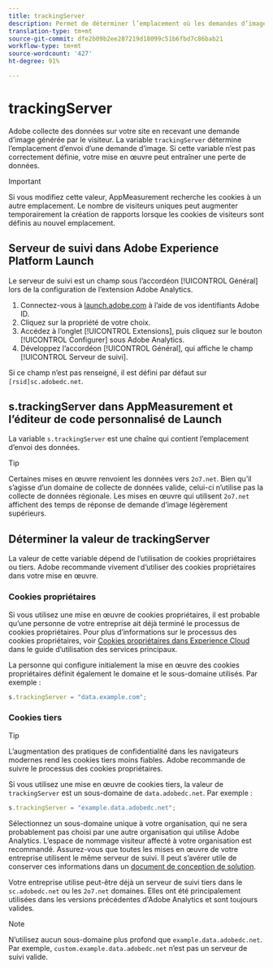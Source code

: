 ```yaml
---
title: trackingServer
description: Permet de déterminer l’emplacement où les demandes d’image sont envoyées.
translation-type: tm+mt
source-git-commit: dfe2b09b2ee287219d18099c51b6fbd7c86bab21
workflow-type: tm+mt
source-wordcount: '427'
ht-degree: 91%

---
```



# trackingServer

Adobe collecte des données sur votre site en recevant une demande d’image générée par le visiteur. La variable `trackingServer` détermine l’emplacement d’envoi d’une demande d’image. Si cette variable n’est pas correctement définie, votre mise en œuvre peut entraîner une perte de données.

>[!IMPORTANT]
>
>Si vous modifiez cette valeur, AppMeasurement recherche les cookies à un autre emplacement. Le nombre de visiteurs uniques peut augmenter temporairement la création de rapports lorsque les cookies de visiteurs sont définis au nouvel emplacement.

## Serveur de suivi dans Adobe Experience Platform Launch

Le serveur de suivi est un champ sous l’accordéon [!UICONTROL Général] lors de la configuration de l’extension Adobe Analytics.

1. Connectez-vous à [launch.adobe.com](https://launch.adobe.com) à l’aide de vos identifiants Adobe ID.
2. Cliquez sur la propriété de votre choix.
3. Accédez à l’onglet [!UICONTROL Extensions], puis cliquez sur le bouton [!UICONTROL Configurer] sous Adobe Analytics.
4. Développez l’accordéon [!UICONTROL Général], qui affiche le champ [!UICONTROL Serveur de suivi].

Si ce champ n’est pas renseigné, il est défini par défaut sur `[rsid]sc.adobedc.net`.

## s.trackingServer dans AppMeasurement et l’éditeur de code personnalisé de Launch

La variable `s.trackingServer` est une chaîne qui contient l’emplacement d’envoi des données.

>[!TIP]
>
>Certaines mises en œuvre renvoient les données vers `2o7.net`. Bien qu’il s’agisse d’un domaine de collecte de données valide, celui-ci n’utilise pas la collecte de données régionale. Les mises en œuvre qui utilisent `2o7.net` affichent des temps de réponse de demande d’image légèrement supérieurs.

## Déterminer la valeur de trackingServer

La valeur de cette variable dépend de l’utilisation de cookies propriétaires ou tiers. Adobe recommande vivement d’utiliser des cookies propriétaires dans votre mise en œuvre.

### Cookies propriétaires

Si vous utilisez une mise en œuvre de cookies propriétaires, il est probable qu’une personne de votre entreprise ait déjà terminé le processus de cookies propriétaires. Pour plus d’informations sur le processus des cookies propriétaires, voir [Cookies propriétaires dans Experience Cloud](https://docs.adobe.com/content/help/fr-FR/core-services/interface/ec-cookies/cookies-first-party.html) dans le guide d’utilisation des services principaux.

La personne qui configure initialement la mise en œuvre des cookies propriétaires définit également le domaine et le sous-domaine utilisés. Par exemple :

```js
s.trackingServer = "data.example.com";
```

### Cookies tiers

>[!TIP]
>
>L’augmentation des pratiques de confidentialité dans les navigateurs modernes rend les cookies tiers moins fiables. Adobe recommande de suivre le processus des cookies propriétaires.

Si vous utilisez une mise en œuvre de cookies tiers, la valeur de `trackingServer` est un sous-domaine de `data.adobedc.net`. Par exemple :

```js
s.trackingServer = "example.data.adobedc.net";
```

Sélectionnez un sous-domaine unique à votre organisation, qui ne sera probablement pas choisi par une autre organisation qui utilise Adobe Analytics.  L’espace de nommage visiteur affecté à votre organisation est recommandé.  Assurez-vous que toutes les mises en œuvre de votre entreprise utilisent le même serveur de suivi. Il peut s’avérer utile de conserver ces informations dans un [document de conception de solution](../../prepare/solution-design.md).

Votre entreprise utilise peut-être déjà un serveur de suivi tiers dans le `sc.adobedc.net` ou les `2o7.net` domaines.  Elles ont été principalement utilisées dans les versions précédentes d&#39;Adobe Analytics et sont toujours valides.

>[!NOTE]
>
>N’utilisez aucun sous-domaine plus profond que `example.data.adobedc.net`. Par exemple, `custom.example.data.adobedc.net` n’est pas un serveur de suivi valide.
